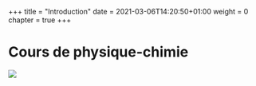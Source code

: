 +++
title = "Introduction"
date = 2021-03-06T14:20:50+01:00
weight = 0
chapter = true
+++


# Cours de physique-chimie



![](/jameswebb.png)